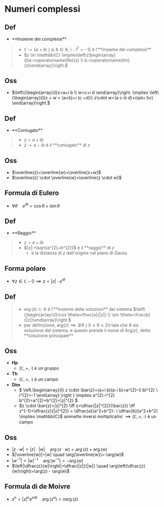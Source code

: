 # Numeri complessi

## Def

- \*\*Insieme dei complessi\*\*
> - $\mathbb{C}:=\left\{a+i b \mid a, b \in \mathbb{R}, \  i : i^{2}=-1\right\}$ è l'\*\*insieme dei complessi\*\*
> - $z \in \mathbb{C} \implies\left\{\begin{array}{l}a:=\operatorname{Re}(z) \\ b:=\operatorname{Im}(z)\end{array}\right.$

## Oss

- $\left\{\begin{array}{l}z=a+i b \\ w=c+i d \end{array}\right. \implies \left\{\begin{array}{l}z + w = (a+b)+i (c +d)\\ z\cdot w=(a c-b d)+i(ad+ bc) \end{array}\right.$

## Def

- \*\*Coniugato\*\*

> - $z=a+i b$
> - $\bar{z}:=a-i b$ è il \*\*coniugato\*\* di $z$

## Oss

- $\overline{z}+\overline{w}=\overline{z+w}$
- $\overline{z} \cdot \overline{w}=\overline{z \cdot w}$

## Formula di Eulero

- $\forall \theta \quad e^{i \theta}=\cos \theta+i \sin \theta$

## Def

- \*\*Raggio\*\*
> - $z = a+ib$
> - $|z|:=\sqrt{a^{2}+b^{2}}$ è il \*\*raggio\*\* di $z$
>   - è la distanza di $z$ dall'origine nel piano di Gauss

## Forma polare

- $\forall z \in \mathbb{C}-0 \implies z=|z|\cdot e^{i \theta}$

## Def

> - $\arg(z) \subset \mathbb{R}$ è l'\*\*insieme delle soluzioni\*\* del sistema $\left\{\begin{array}{l}\cos \theta=\frac{a}{|z|} \\ \sin \theta=\frac{b}{|z|}\end{array}\right.$
> - per definizione, $\textrm{arg}(z) \implies \exists ! \theta \mid 0 \leq \theta \le 2 \pi$ tale che $\theta$ sia soluzione del sistema, e questo prende il nome di $\textrm{Arg}(z)$, detta \*\*soluzione principale\*\*

## Oss

- **Hp**
  - $(\mathbb{C}, +, \cdot)$ è un gruppo
- **Th**
  - $(\mathbb{C}, +, \cdot )$ è un campo
- **Dim**
  - $
\left.\begin{array}{l}
z \cdot \bar{z}=(a+i b)(a-i b)=a^{2}-(i b)^{2} \\
i^{2}=-1
\end{array} \right \} \implies a^{2}-i^{2} b^{2}=a^{2}+b^{2}=|z|^{2} 
$
  - $z \cdot \bar{z}=|z|^{2} \iff z=\dfrac{|z|^{2}}{\bar{z}} \iff z^{-1}=\dfrac{z}{|z|^{2}} = \dfrac{a}{a^2+b^2}- i \dfrac{b}{a^2+b^2} \implies \mathbb{C}$ ammette inversi moltiplicativi $\implies (\mathbb{C}, +, \cdot)$ è un campo

## Oss

- $|z \cdot w|=|z|\cdot |w| \quad \arg(z\cdot w)=\arg(z) + \arg(w)$
- $|\overline{w}|=|w| \quad \arg(\overline{w})=-\arg(w)$
- $|w^{-1}|={|w|}^{-1}\quad \arg(w^{-1})=-\arg(w)$
- $\left|\dfrac{z}{w}\right|=\dfrac{|z|}{|w|} \quad \arg\left(\dfrac{z}{w}\right)=\arg(z) - \arg(w)$

## Formula di de Moivre
  - $z^{n}=|z|^{n} e^{i n \theta} \quad \arg \left(z^{n}\right)=n \arg (z)$
